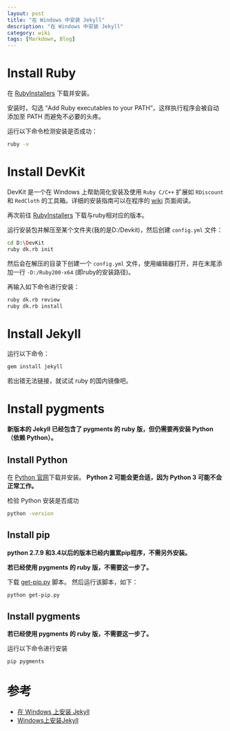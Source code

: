 ```yaml
---
layout: post
title: "在 Windows 中安装 Jekyll"
description: "在 Windows 中安装 Jekyll"
category: wiki
tags: [Markdown, Blog]
---
```


# Install Ruby

在 [RubyInstallers](http://rubyinstaller.org/downloads/) 下载并安装。

安装时，勾选 “Add Ruby executables to your PATH”，这样执行程序会被自动添加至 PATH 而避免不必要的头疼。

运行以下命令检测安装是否成功：

```Bash
ruby -v
```

# Install DevKit

DevKit 是一个在 Windows 上帮助简化安装及使用 `Ruby C/C++` 扩展如 `RDiscount` 和 `RedCloth` 的工具箱。详细的安装指南可以在程序的 [wiki](https://github.com/oneclick/rubyinstaller/wiki/Development-Kit#installation-instructions) 页面阅读。

再次前往 [RubyInstallers](http://rubyinstaller.org/downloads/) 下载与ruby相对应的版本。

运行安装包并解压至某个文件夹(我的是D:/Devkit)，然后创建 `config.yml` 文件：

```Bash
cd D:\DevKit
ruby dk.rb init
```

然后会在解压的目录下创建一个 `config.yml` 文件，使用编辑器打开，并在末尾添加一行 `-D:/Ruby200-x64` (即ruby的安装路径)。

再输入如下命令进行安装：

```Bash
ruby dk.rb review
ruby dk.rb install
```

# Install Jekyll

运行以下命令：

```Bash
gem install jekyll
```

若出错无法链接，就试试 ruby 的国内镜像吧。

# Install pygments

**新版本的 Jekyll 已经包含了 pygments 的 ruby 版，但仍需要再安装 Python （依赖 Python）。**

## Install Python

在 [Python 官网](http://www.python.org/download/)下载并安装。
**Python 2 可能会更合适，因为 Python 3 可能不会正常工作。**

检验 Python 安装是否成功

```Bash
python -version
```

## Install pip

**python 2.7.9 和3.4以后的版本已经内置累pip程序，不需另外安装。**

**若已经使用 pygments 的 ruby 版，不需要这一步了。**

下载 [get-pip.py](https://bootstrap.pypa.io/get-pip.py) 脚本。
然后运行该脚本，如下：

```Bash
python get-pip.py
```

## Install pygments

**若已经使用 pygments 的 ruby 版，不需要这一步了。**

运行以下命令进行安装

```Bash
pip pygments
```


# 参考

- [在 Windows 上安装 Jekyll](http://cn.yizeng.me/2013/05/10/setup-jekyll-on-windows/)
- [Windows上安装Jekyll](http://blog.csdn.net/itmyhome1990/article/details/41982625)


